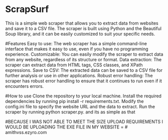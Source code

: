 # ScrapSurf
This is a simple web scraper that allows you to extract data from websites and save it to a CSV file. The scraper is built using Python and the Beautiful Soup library, and it can be easily customized to suit your specific needs.

#Features
Easy to use: The web scraper has a simple command-line interface that makes it easy to use, even if you have no programming experience.
Customizable: You can easily modify the scraper to extract data from any website, regardless of its structure or format.
Data extraction: The scraper can extract data from HTML tags, CSS classes, and XPath expressions.
Save to CSV: The extracted data can be saved to a CSV file for further analysis or use in other applications.
Robust error handling: The scraper has robust error handling to ensure that it continues to run even if it encounters errors.


#How to use
Clone the repository to your local machine.
Install the required dependencies by running pip install -r requirements.txt.
Modify the config.ini file to specify the website URL and the data to extract.
Run the scraper by running python scraper.py.
and its as simple as that 

#BECAUSE I WAS NOT ABLE TO MEET THE SIZE UPLOAD REQUIREMENTS I WOULD BE UPLOADING THE EXE FILE IN MY WEBSITE = # amithvss.ezyro.com
